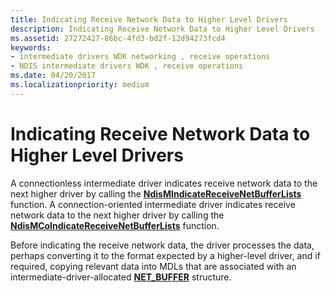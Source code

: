 ```yaml
---
title: Indicating Receive Network Data to Higher Level Drivers
description: Indicating Receive Network Data to Higher Level Drivers
ms.assetid: 27272427-86bc-4fd3-bd2f-12d94273fcd4
keywords:
- intermediate drivers WDK networking , receive operations
- NDIS intermediate drivers WDK , receive operations
ms.date: 04/20/2017
ms.localizationpriority: medium
---
```


# Indicating Receive Network Data to Higher Level Drivers





A connectionless intermediate driver indicates receive network data to the next higher driver by calling the [**NdisMIndicateReceiveNetBufferLists**](https://msdn.microsoft.com/library/windows/hardware/ff563598) function. A connection-oriented intermediate driver indicates receive network data to the next higher driver by calling the [**NdisMCoIndicateReceiveNetBufferLists**](https://msdn.microsoft.com/library/windows/hardware/ff563561) function.

Before indicating the receive network data, the driver processes the data, perhaps converting it to the format expected by a higher-level driver, and if required, copying relevant data into MDLs that are associated with an intermediate-driver-allocated [**NET\_BUFFER**](https://msdn.microsoft.com/library/windows/hardware/ff568376) structure.

 

 





